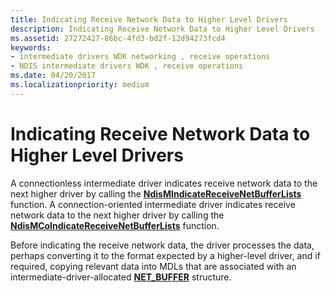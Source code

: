 ```yaml
---
title: Indicating Receive Network Data to Higher Level Drivers
description: Indicating Receive Network Data to Higher Level Drivers
ms.assetid: 27272427-86bc-4fd3-bd2f-12d94273fcd4
keywords:
- intermediate drivers WDK networking , receive operations
- NDIS intermediate drivers WDK , receive operations
ms.date: 04/20/2017
ms.localizationpriority: medium
---
```


# Indicating Receive Network Data to Higher Level Drivers





A connectionless intermediate driver indicates receive network data to the next higher driver by calling the [**NdisMIndicateReceiveNetBufferLists**](https://msdn.microsoft.com/library/windows/hardware/ff563598) function. A connection-oriented intermediate driver indicates receive network data to the next higher driver by calling the [**NdisMCoIndicateReceiveNetBufferLists**](https://msdn.microsoft.com/library/windows/hardware/ff563561) function.

Before indicating the receive network data, the driver processes the data, perhaps converting it to the format expected by a higher-level driver, and if required, copying relevant data into MDLs that are associated with an intermediate-driver-allocated [**NET\_BUFFER**](https://msdn.microsoft.com/library/windows/hardware/ff568376) structure.

 

 





